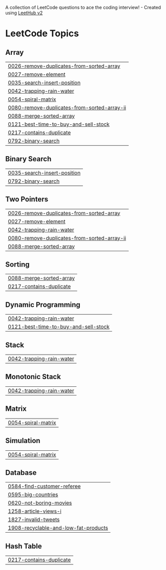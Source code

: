 A collection of LeetCode questions to ace the coding interview! - Created using [LeetHub v2](https://github.com/arunbhardwaj/LeetHub-2.0)
<!---LeetCode Topics Start-->
# LeetCode Topics
## Array
|  |
| ------- |
| [0026-remove-duplicates-from-sorted-array](https://github.com/UrmitSharma/LeetCode/tree/master/0026-remove-duplicates-from-sorted-array) |
| [0027-remove-element](https://github.com/UrmitSharma/LeetCode/tree/master/0027-remove-element) |
| [0035-search-insert-position](https://github.com/UrmitSharma/LeetCode/tree/master/0035-search-insert-position) |
| [0042-trapping-rain-water](https://github.com/UrmitSharma/LeetCode/tree/master/0042-trapping-rain-water) |
| [0054-spiral-matrix](https://github.com/UrmitSharma/LeetCode/tree/master/0054-spiral-matrix) |
| [0080-remove-duplicates-from-sorted-array-ii](https://github.com/UrmitSharma/LeetCode/tree/master/0080-remove-duplicates-from-sorted-array-ii) |
| [0088-merge-sorted-array](https://github.com/UrmitSharma/LeetCode/tree/master/0088-merge-sorted-array) |
| [0121-best-time-to-buy-and-sell-stock](https://github.com/UrmitSharma/LeetCode/tree/master/0121-best-time-to-buy-and-sell-stock) |
| [0217-contains-duplicate](https://github.com/UrmitSharma/LeetCode/tree/master/0217-contains-duplicate) |
| [0792-binary-search](https://github.com/UrmitSharma/LeetCode/tree/master/0792-binary-search) |
## Binary Search
|  |
| ------- |
| [0035-search-insert-position](https://github.com/UrmitSharma/LeetCode/tree/master/0035-search-insert-position) |
| [0792-binary-search](https://github.com/UrmitSharma/LeetCode/tree/master/0792-binary-search) |
## Two Pointers
|  |
| ------- |
| [0026-remove-duplicates-from-sorted-array](https://github.com/UrmitSharma/LeetCode/tree/master/0026-remove-duplicates-from-sorted-array) |
| [0027-remove-element](https://github.com/UrmitSharma/LeetCode/tree/master/0027-remove-element) |
| [0042-trapping-rain-water](https://github.com/UrmitSharma/LeetCode/tree/master/0042-trapping-rain-water) |
| [0080-remove-duplicates-from-sorted-array-ii](https://github.com/UrmitSharma/LeetCode/tree/master/0080-remove-duplicates-from-sorted-array-ii) |
| [0088-merge-sorted-array](https://github.com/UrmitSharma/LeetCode/tree/master/0088-merge-sorted-array) |
## Sorting
|  |
| ------- |
| [0088-merge-sorted-array](https://github.com/UrmitSharma/LeetCode/tree/master/0088-merge-sorted-array) |
| [0217-contains-duplicate](https://github.com/UrmitSharma/LeetCode/tree/master/0217-contains-duplicate) |
## Dynamic Programming
|  |
| ------- |
| [0042-trapping-rain-water](https://github.com/UrmitSharma/LeetCode/tree/master/0042-trapping-rain-water) |
| [0121-best-time-to-buy-and-sell-stock](https://github.com/UrmitSharma/LeetCode/tree/master/0121-best-time-to-buy-and-sell-stock) |
## Stack
|  |
| ------- |
| [0042-trapping-rain-water](https://github.com/UrmitSharma/LeetCode/tree/master/0042-trapping-rain-water) |
## Monotonic Stack
|  |
| ------- |
| [0042-trapping-rain-water](https://github.com/UrmitSharma/LeetCode/tree/master/0042-trapping-rain-water) |
## Matrix
|  |
| ------- |
| [0054-spiral-matrix](https://github.com/UrmitSharma/LeetCode/tree/master/0054-spiral-matrix) |
## Simulation
|  |
| ------- |
| [0054-spiral-matrix](https://github.com/UrmitSharma/LeetCode/tree/master/0054-spiral-matrix) |
## Database
|  |
| ------- |
| [0584-find-customer-referee](https://github.com/UrmitSharma/LeetCode/tree/master/0584-find-customer-referee) |
| [0595-big-countries](https://github.com/UrmitSharma/LeetCode/tree/master/0595-big-countries) |
| [0620-not-boring-movies](https://github.com/UrmitSharma/LeetCode/tree/master/0620-not-boring-movies) |
| [1258-article-views-i](https://github.com/UrmitSharma/LeetCode/tree/master/1258-article-views-i) |
| [1827-invalid-tweets](https://github.com/UrmitSharma/LeetCode/tree/master/1827-invalid-tweets) |
| [1908-recyclable-and-low-fat-products](https://github.com/UrmitSharma/LeetCode/tree/master/1908-recyclable-and-low-fat-products) |
## Hash Table
|  |
| ------- |
| [0217-contains-duplicate](https://github.com/UrmitSharma/LeetCode/tree/master/0217-contains-duplicate) |
<!---LeetCode Topics End-->